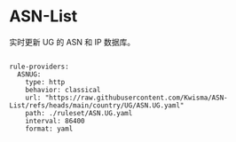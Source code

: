 
# ASN-List

实时更新 UG 的 ASN 和 IP 数据库。

<pre><code class="language-javascript">
rule-providers:
  ASNUG:
    type: http
    behavior: classical
    url: "https://raw.githubusercontent.com/Kwisma/ASN-List/refs/heads/main/country/UG/ASN.UG.yaml"
    path: ./ruleset/ASN.UG.yaml
    interval: 86400
    format: yaml
</code></pre>